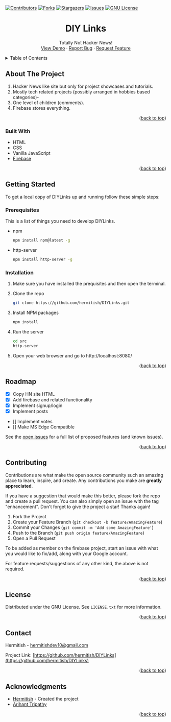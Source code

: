 <div id="top"></div>

<!-- PROJECT SHIELDS -->

[![Contributors][contributors-shield]][contributors-url]
[![Forks][forks-shield]][forks-url]
[![Stargazers][stars-shield]][stars-url]
[![Issues][issues-shield]][issues-url]
[![GNU License][license-shield]][license-url]

<!-- PROJECT LOGO (not yet designed) -->
<!-- <br />
<div align="center">
  <a href="https://github.com/hermitish/DIYLinks">
    <img src="images/logo.png" alt="Logo" width="80" height="80">
  </a> -->

<h1 align="center">DIY Links</h3>

  <p align="center">
    Totally Not Hacker News!
    <br />
    <a href="https://github.com/hermitish/DIYLinks">View Demo</a>
    ·
    <a href="https://github.com/hermitish/DIYLinks/issues">Report Bug</a>
    ·
    <a href="https://github.com/hermitish/DIYLinks/issues">Request Feature</a>
  </p>
</div>

<!-- TABLE OF CONTENTS -->
<details>
  <summary>Table of Contents</summary>
  <ol>
    <li>
      <a href="#about-the-project">About The Project</a>
      <ul>
        <li><a href="#built-with">Built With</a></li>
      </ul>
    </li>
    <li>
      <a href="#getting-started">Getting Started</a>
      <ul>
        <li><a href="#prerequisites">Prerequisites</a></li>
        <li><a href="#installation">Installation</a></li>
      </ul>
    </li>
    <li><a href="#usage">Usage</a></li>
    <li><a href="#roadmap">Roadmap</a></li>
    <li><a href="#contributing">Contributing</a></li>
    <li><a href="#license">License</a></li>
    <li><a href="#contact">Contact</a></li>
    <li><a href="#acknowledgments">Acknowledgments</a></li>
  </ol>
</details>

<!-- ABOUT THE PROJECT -->

## About The Project

<!-- [![Product Name Screen Shot][product-screenshot]](https://example.com) -->

1. Hacker News like site but only for project showcases and tutorials.
2. Mostly tech related projects (possibly arranged in hobbies based categories)-
3. One level of children (comments).
4. Firebase stores everything.

<p align="right">(<a href="#top">back to top</a>)</p>

### Built With

- HTML
- CSS
- Vanilla JavaScript
- [Firebase](https://firebase.google.com/)

<p align="right">(<a href="#top">back to top</a>)</p>

<!-- GETTING STARTED -->

## Getting Started

To get a local copy of DIYLinks up and running follow these simple steps:

### Prerequisites

This is a list of things you need to develop DIYLinks.

- npm
  ```sh
  npm install npm@latest -g
  ```
- http-server
  ```sh
  npm install http-server -g
  ```
  <!-- I guess the http-server could be installed automatically with npm install in the future. -->

### Installation

1. Make sure you have installed the prequisites and then open the terminal.

2. Clone the repo
   ```sh
   git clone https://github.com/hermitish/DIYLinks.git
   ```
3. Install NPM packages
   ```sh
   npm install
   ```
4. Run the server
   ```sh
   cd src
   http-server
   ```
5. Open your web browser and go to http://localhost:8080/

<p align="right">(<a href="#top">back to top</a>)</p>

<!-- USAGE EXAMPLES -->

<!-- ## Usage

Use this space to show useful examples of how a project can be used. Additional screenshots, code examples and demos work well in this space. You may also link to more resources.

<p align="right">(<a href="#top">back to top</a>)</p> -->

<!-- ROADMAP -->

## Roadmap

- [x] Copy HN site HTML
- [x] Add firebase and related functionality
- [x] Implement signup/login
- [x] Implement posts
- [] Implement votes
- [] Make MS Edge Compatible

See the [open issues](https://github.com/hermitish/DIYLinks/issues) for a full list of proposed features (and known issues).

<p align="right">(<a href="#top">back to top</a>)</p>

<!-- CONTRIBUTING -->

## Contributing

Contributions are what make the open source community such an amazing place to learn, inspire, and create. Any contributions you make are **greatly appreciated**.

If you have a suggestion that would make this better, please fork the repo and create a pull request. You can also simply open an issue with the tag "enhancement".
Don't forget to give the project a star! Thanks again!

1. Fork the Project
2. Create your Feature Branch (`git checkout -b feature/AmazingFeature`)
3. Commit your Changes (`git commit -m 'Add some AmazingFeature'`)
4. Push to the Branch (`git push origin feature/AmazingFeature`)
5. Open a Pull Request

To be added as member on the firebase project, start an issue with what you would like to fix/add, along with your Google account.

For feature requests/suggestions of any other kind, the above is not required.

<p align="right">(<a href="#top">back to top</a>)</p>

<!-- LICENSE -->

## License

Distributed under the GNU License. See `LICENSE.txt` for more information.

<p align="right">(<a href="#top">back to top</a>)</p>

<!-- CONTACT -->

## Contact

Hermitish - hermitishdev10@gmail.com

Project Link: [https://github.com/hermitish/DIYLinks](https://github.com/hermitish/DIYLinks)

<p align="right">(<a href="#top">back to top</a>)</p>

<!-- ACKNOWLEDGMENTS -->

## Acknowledgments

- [Hermitish](https://github.com/hermitish) - Created the project
- [Arihant Tripathy](https://github.com/Arihant25)

<p align="right">(<a href="#top">back to top</a>)</p>

<!-- MARKDOWN LINKS & IMAGES -->
<!-- https://www.markdownguide.org/basic-syntax/#reference-style-links -->

[contributors-shield]: https://img.shields.io/github/contributors/hermitish/DIYLinks.svg?style=for-the-badge
[contributors-url]: https://github.com/hermitish/DIYLinks/graphs/contributors
[forks-shield]: https://img.shields.io/github/forks/hermitish/DIYLinks.svg?style=for-the-badge
[forks-url]: https://github.com/hermitish/DIYLinks/network/members
[stars-shield]: https://img.shields.io/github/stars/hermitish/DIYLinks.svg?style=for-the-badge
[stars-url]: https://github.com/hermitish/DIYLinks/stargazers
[issues-shield]: https://img.shields.io/github/issues/hermitish/DIYLinks.svg?style=for-the-badge
[issues-url]: https://github.com/hermitish/DIYLinks/issues
[license-shield]: https://img.shields.io/github/license/hermitish/DIYLinks.svg?style=for-the-badge
[license-url]: https://github.com/hermitish/DIYLinks/blob/master/LICENSE.txt
[product-screenshot]: images/screenshot.png
